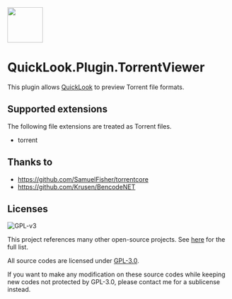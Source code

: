 <img src="https://user-images.githubusercontent.com/1687847/82130498-8c3eac80-97d4-11ea-9e88-372ab9c50295.png" width="80">

# QuickLook.Plugin.TorrentViewer

This plugin allows [QuickLook](https://github.com/QL-Win/QuickLook) to preview Torrent file formats.

## Supported extensions

The following file extensions are treated as Torrent files.

- torrent

## Thanks to

 - https://github.com/SamuelFisher/torrentcore
 - https://github.com/Krusen/BencodeNET

## Licenses

![GPL-v3](https://www.gnu.org/graphics/gplv3-127x51.png)

This project references many other open-source projects. See [here](https://github.com/QL-Win/QuickLook/wiki/On-the-Shoulders-of-Giants) for the full list.

All source codes are licensed under [GPL-3.0](https://opensource.org/licenses/GPL-3.0).

If you want to make any modification on these source codes while keeping new codes not protected by GPL-3.0, please contact me for a sublicense instead.
